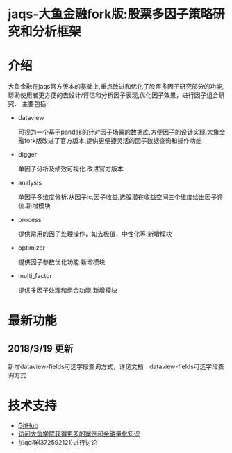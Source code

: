# jaqs-大鱼金融fork版:股票多因子策略研究和分析框架

# 介绍

大鱼金融在jaqs官方版本的基础上,重点改进和优化了股票多因子研究部分的功能,帮助使用者更方便的去设计/评估和分析因子表现,优化因子效果，进行因子组合研究．
主要包括:

- dataview
    
    可视为一个基于pandas的针对因子场景的数据库,方便因子的设计实现.大鱼金融fork版改进了官方版本,提供更便捷灵活的因子数据查询和操作功能

- digger

    单因子分析及绩效可视化.改进官方版本

- analysis

    单因子多维度分析.从因子ic,因子收益,选股潜在收益空间三个维度给出因子评价.新增模块

- process

    提供常用的因子处理操作，如去极值，中性化等.新增模块

- optimizer

    提供因子参数优化功能.新增模块

- multi_factor

    提供多因子处理和组合功能.新增模块


# 最新功能

## 2018/3/19 更新

新增dataview-fields可选字段查询方式，详见文档　dataview-fields可选字段查询方式

# 技术支持

- [GitHub](https://github.com/xingetouzi/JAQS/tree/fxdayu)
- [访问大鱼学院获得更多的案例和金融量化知识](http://www.fxdayu.com)
- 加qq群(372592121)进行讨论
